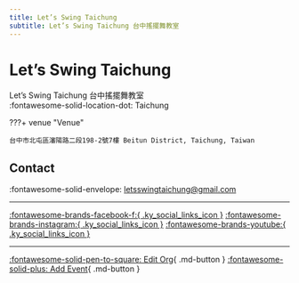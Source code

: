 ```yaml
---
title: Let’s Swing Taichung
subtitle: Let’s Swing Taichung 台中搖擺舞教室
---
```


# Let’s Swing Taichung

Let’s Swing Taichung 台中搖擺舞教室  
:fontawesome-solid-location-dot: Taichung  


???+ venue "Venue"

    台中市北屯區瀋陽路二段198-2號7樓 Beitun District, Taichung, Taiwan  

## Contact

:fontawesome-solid-envelope: <letsswingtaichung@gmail.com>  

---

 [:fontawesome-brands-facebook-f:{ .ky_social_links_icon }](https://www.facebook.com/Letsswingtaichung) [:fontawesome-brands-instagram:{ .ky_social_links_icon }](https://instagram.com/lets_swing_taichung) [:fontawesome-brands-youtube:{ .ky_social_links_icon }](https://youtube.com/letsswingtaichung4993)

---

[:fontawesome-solid-pen-to-square: Edit Org](https://github.com/swingdance/orgs/issues/new?assignees=&labels=update+org&projects=&template=03-update_entity.yml&title=Update%20Org%3A%20zh_TW%20%E2%80%A2%20Let%E2%80%99s%20Swing%20Taichung&region=zh_TW&id=lets-swing-taichung&name=Let%E2%80%99s%20Swing%20Taichung){ .md-button } [:fontawesome-solid-plus: Add Event](https://github.com/swingdance/events/issues/new?assignees=&labels=add+event&projects=&template=02-add_entity.yml&title=Add%20Event%3A%20zh_TW%20%E2%80%A2%20%3CName%3E&region=zh_TW&province=Taichung&city=Taichung&org_id=lets-swing-taichung){ .md-button }
